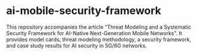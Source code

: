 # ai-mobile-security-framework
This repository accompanies the article “Threat Modeling and a Systematic Security Framework for AI-Native Next-Generation Mobile Networks”. It provides model cards, threat modeling methodology, a security framework, and case study results for AI security in 5G/6G networks.
